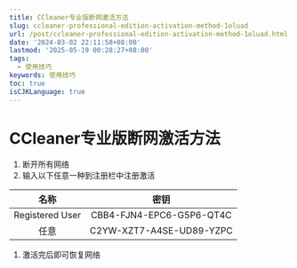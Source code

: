```yaml
---
title: CCleaner专业版断网激活方法
slug: ccleaner-professional-edition-activation-method-1oluad
url: /post/ccleaner-professional-edition-activation-method-1oluad.html
date: '2024-03-02 22:11:58+08:00'
lastmod: '2025-05-19 00:28:27+08:00'
tags:
  - 使用技巧
keywords: 使用技巧
toc: true
isCJKLanguage: true
---
```




# CCleaner专业版断网激活方法

1. 断开所有网络
2. 输入以下任意一种到注册栏中注册激活

|名称|密钥|
| :-------------: | :----------------------: |
|Registered User|CBB4-FJN4-EPC6-G5P6-QT4C|
|任意|C2YW-XZT7-A4SE-UD89-YZPC|

1. 激活完后即可恢复网络
